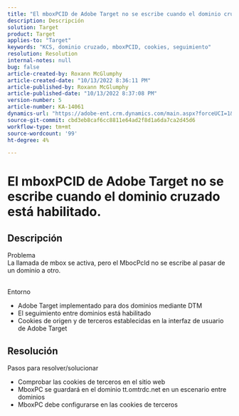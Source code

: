 ```yaml
---
title: "El mboxPCID de Adobe Target no se escribe cuando el dominio cruzado está habilitado."
description: Descripción
solution: Target
product: Target
applies-to: "Target"
keywords: "KCS, dominio cruzado, mboxPCID, cookies, seguimiento"
resolution: Resolution
internal-notes: null
bug: false
article-created-by: Roxann McGlumphy
article-created-date: "10/13/2022 8:36:11 PM"
article-published-by: Roxann McGlumphy
article-published-date: "10/13/2022 8:37:08 PM"
version-number: 5
article-number: KA-14061
dynamics-url: "https://adobe-ent.crm.dynamics.com/main.aspx?forceUCI=1&pagetype=entityrecord&etn=knowledgearticle&id=3513a2ab-364b-ed11-bba1-000d3a3064b8"
source-git-commit: cbd3eb8caf6cc8811e64ad2f8d1a6da7ca2d45d6
workflow-type: tm+mt
source-wordcount: '99'
ht-degree: 4%

---
```


# El mboxPCID de Adobe Target no se escribe cuando el dominio cruzado está habilitado.

## Descripción

Problema<br>
La llamada de mbox se activa, pero el MbocPcId no se escribe al pasar de un dominio a otro.


<br>Entorno<br>
- Adobe Target implementado para dos dominios mediante DTM
- El seguimiento entre dominios está habilitado
- Cookies de origen y de terceros establecidas en la interfaz de usuario de Adobe Target



## Resolución

Pasos para resolver/solucionar
- Comprobar las cookies de terceros en el sitio web
- MboxPC se guardará en el dominio tt.omtrdc.net en un escenario entre dominios
- MboxPC debe configurarse en las cookies de terceros





